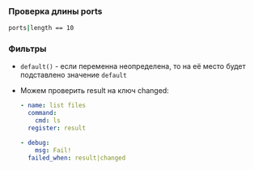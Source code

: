 ### Проверка длины ports
```bash
ports|length == 10
```

### Фильтры
* ```default()``` - если переменна неопределена, то на её место будет подставлено значение ```default```

* Можем проверить result на ключ changed:
  ```yml
  - name: list files
    command:
      cmd: ls
    register: result
  
  - debug:
      msg: Fail!
    failed_when: result|changed
  ```
